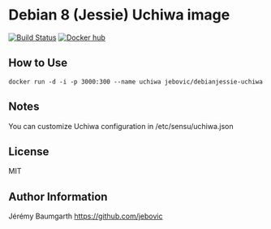 Debian 8 (Jessie) Uchiwa image
==============================

[![Build Status](https://travis-ci.org/jebovic/docker-debianjessie-uchiwa.svg?branch=master)](https://travis-ci.org/jebovic/docker-debianjessie-uchiwa) [![Docker hub](https://img.shields.io/badge/hub.docker.com-jebovic/debianjessie--sensu--core-blue.svg?style=flat)](https://hub.docker.com/r/jebovic/debianjessie-uchiwa)

How to Use
----------

```
docker run -d -i -p 3000:300 --name uchiwa jebovic/debianjessie-uchiwa
```

Notes
-----

You can customize Uchiwa configuration in /etc/sensu/uchiwa.json

License
-------

MIT

Author Information
------------------

Jérémy Baumgarth https://github.com/jebovic
